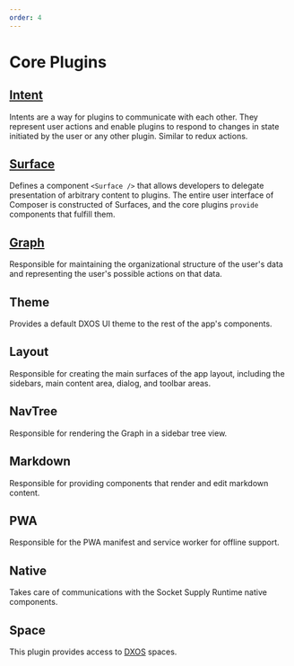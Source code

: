 ```yaml
---
order: 4
---
```

# Core Plugins

## [Intent](intents)

Intents are a way for plugins to communicate with each other. They represent user actions and enable plugins to respond to changes in state initiated by the user or any other plugin. Similar to redux actions.

## [Surface](surface)

Defines a component `<Surface />` that allows developers to delegate presentation of arbitrary content to plugins. The entire user interface of Composer is constructed of Surfaces, and the core plugins `provide` components that fulfill them.

## [Graph](graph)

Responsible for maintaining the organizational structure of the user's data and representing the user's possible actions on that data.

## Theme

Provides a default DXOS UI theme to the rest of the app's components.

## Layout

Responsible for creating the main surfaces of the app layout, including the sidebars, main content area, dialog, and toolbar areas.

## NavTree

Responsible for rendering the Graph in a sidebar tree view.

## Markdown

Responsible for providing components that render and edit markdown content.

## PWA

Responsible for the PWA manifest and service worker for offline support.

## Native

Takes care of communications with the Socket Supply Runtime native components.

## Space

This plugin provides access to [DXOS](https://dxos.org) spaces.
